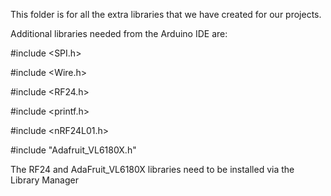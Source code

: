 This folder is for all the extra libraries that we have created for our projects. 

Additional libraries needed from the Arduino IDE are:

 #include <SPI.h>    
 
 #include <Wire.h> 
 
 #include <RF24.h>
 
 #include <printf.h>
 
 #include <nRF24L01.h>
 
 #include "Adafruit_VL6180X.h"
 
 The RF24 and AdaFruit_VL6180X libraries need to be installed via the Library Manager
 

